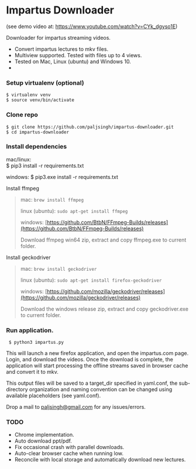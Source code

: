 Impartus Downloader
===
(see demo video at: https://www.youtube.com/watch?v=CYk_dgyso1E)

Downloader for impartus streaming videos.

- Convert impartus lectures to mkv files.
- Multiview supported. Tested with files up to 4 views.
- Tested on Mac, Linux (ubuntu) and Windows 10.
- 

### Setup virtualenv (optional)
	$ virtualenv venv
	$ source venv/bin/activate 

### Clone repo
	$ git clone https://github.com/paljsingh/impartus-downloader.git
	$ cd impartus-downloader

### Install dependencies

  mac/linux:    
	$ pip3 install -r requirements.txt

  windows:
	$ pip3.exe install -r requirements.txt



Install ffmpeg
> mac: ```brew install ffmpeg```
> 
> linux (ubuntu): 
> ```sudo apt-get install ffmpeg```
> 
> windows:
> [https://github.com/BtbN/FFmpeg-Builds/releases](https://github.com/BtbN/FFmpeg-Builds/releases)
> 
> Download ffmpeg win64 zip, extract and copy ffmpeg.exe to current folder.
> 

Install geckodriver
> mac: ```brew install geckodriver```
> 
> linux (ubuntu): ```sudo apt-get install firefox-geckodriver```
> 
> windows:
> [https://github.com/mozilla/geckodriver/releases](https://github.com/mozilla/geckodriver/releases)
> 
> Download the windows release zip, extract and copy geckodriver.exe to current
> folder.
> 

### Run application.

``` $ python3 impartus.py```

This will launch a new firefox application, and open the impartus.com page.
Login, and download the videos. Once the download is complete, the application
will start processing the offline streams saved in browser cache and convert it
to mkv.

This output files will be saved to a target_dir specified in yaml.conf, the
sub-directory organization and naming convention can be changed using available
placeholders (see yaml.conf).

Drop a mail to paljsingh@gmail.com for any issues/errors.


### TODO
- Chrome implementation.
- Auto download ppt/pdf.
- Fix occasional crash with parallel downloads. 
- Auto-clear browser cache when running low.
- Reconcile with local storage and automatically download new lectures.
